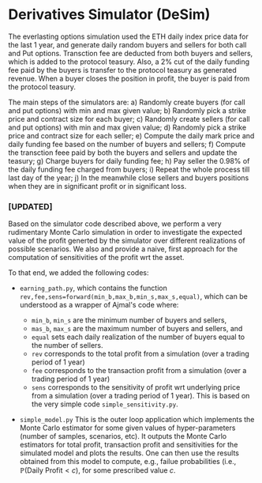 # Derivatives Simulator (DeSim)

The everlasting options simulation used the ETH daily index price data for the last 1 year, and generate daily random buyers and sellers for both call and Put options. Transction fee are deducted from both buyers and sellers, which is added to the protocol teasury. Also, a 2% cut of the daily funding fee paid by the buyers is transfer to the protocol teasury as generated revenue. When a buyer closes the position in profit, the buyer is paid from the protocol teasury.

The main steps of the simulators are: a) Randomly create buyers (for call and put options) with min and max given value; b) Randomly pick a strike price and contract size for each buyer; c) Randomly create sellers (for call and put options) with min and max given value; d) Randomly pick a strike price and contract size for each seller; e) Compute the daily mark price and daily funding fee based on the number of buyers and sellers; f) Compute the transction feee paid by both the buyers and sellers and update the teasury; g) Charge buyers for daily funding fee; h) Pay seller the 0.98% of the daily funding fee charged from buyers; i) Repeat the whole process till last day of the year; j) In the meanwhile close sellers and buyers positions when they are in significant profit or in significant loss.



### [UPDATED]


Based on the simulator code described above, we perform a very rudimentary Monte Carlo simulation in order to investigate the expected value of the  profit generted by the simulator over different realizations of possible scenarios.  We also and provide a naive, first approach for the computation of sensitivities of the profit wrt the asset.

To that end, we added the following codes: 

* `earning_path.py`, which contains the function `rev,fee,sens=forward(min_b,max_b,min_s,max_s,equal)`, which can be understood as a wrapper of Ajmal's code where:
    * `min_b`, `min_s` are the minimum number of buyers and sellers, 
    * `mas_b`, `max_s` are the maximum number of buyers and sellers, and
    * `equal` sets each daily realization of the number of buyers equal to the number of sellers.
    * `rev` corresponds to the total profit from a simulation (over a trading period of 1 year)
    * `fee` corresponds to the transaction profit from a simulation (over a trading period of 1 year)
    * `sens` corresponds to the sensitivity of profit wrt underlying price from a simulation (over a trading period of 1 year). This is based on the very simple code `simple_sensitivity.py`.
    
* `simple_model.py` This is the outer loop application which implements the Monte Carlo estimator for some given values of hyper-parameters (number of samples, scenarios, etc). It outputs the Monte Carlo estimators for total profit, transaction profit and sensitivities for the simulated model and plots the results. One can then use the results obtained from this model to compute, e.g., failue probabilities (i.e., $\mathbb{P}(\text{Daily Profit}<c)$, for some prescribed value $c$. 

